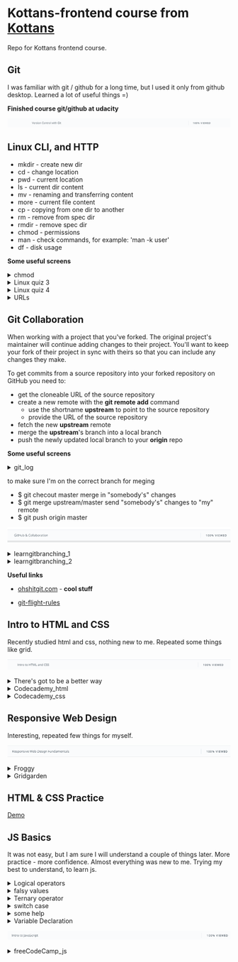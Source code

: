 # Kottans-frontend course from [Kottans](https://kottans.org/)
Repo for Kottans frontend course.

## Git

I was familiar with git / github for a long time, but I used it only from github desktop. Learned a lot of useful things =)


**Finished course git/github at udacity**

![](images/git_udacity.png)


## Linux CLI, and HTTP

* mkdir - create new dir 
* cd - change location
* pwd - current location
* ls - current dir content
* mv - renaming and transferring content
* more - current file content
* cp - copying from one dir to another
* rm - remove from spec dir
* rmdir - remove spec dir
* chmod - permissions
* man - check commands, for example: 'man -k user' 
* df - disk usage

**Some useful screens**

<details><summary>chmod</summary>
<p>

![Screenshot-image-link](task_linux_cli/linux.png)

</p>
</details>
<details><summary>Linux quiz 3</summary>
<p>

![Screenshot-image-link](task_linux_cli/quiz3-linux.png)

</p>
</details>
<details><summary>Linux quiz 4</summary>
<p>

![Screenshot-image-link](task_linux_cli/quiz4-linux.png)

</p>
</details>
<details><summary>URLs</summary>
<p>

![Screenshot-image-link](task_linux_cli/URLs.png)

</p>
</details>


## Git Collaboration

When working with a project that you've forked. The original project's maintainer will continue adding changes to their project. You'll want to keep your fork of their project in sync with theirs so that you can include any changes they make.

To get commits from a source repository into your forked repository on GitHub you need to:

* get the cloneable URL of the source repository
* create a new remote with the **git remote add** command
	* use the shortname **upstream** to point to the source repository
	* provide the URL of the source repository
* fetch the new **upstream** remote
* merge the **upstream**'s branch into a local branch
* push the newly updated local branch to your **origin** repo

**Some useful screens**

<details><summary>git_log</summary>
<p>

![Screenshot-image-link](task_git_collaboration/git_log.png)

</p>
</details>

to make sure I'm on the correct branch for meging
* $ git checout master
merge in "somebody's" changes
* $ git merge upstream/master
send "somebody's" changes to "my" remote
* $ git push origin master

![](task_git_collaboration/github_coll.png)

<details><summary>learngitbranching_1</summary>
<p>

![Screenshot-image-link](task_git_collaboration/learngitbranching_1st.png)

</p>
</details>
<details><summary>learngitbranching_2</summary>
<p>

![Screenshot-image-link](task_git_collaboration/learngitbranching_2nd.png)

</p>
</details>

**Useful links**

* [ohshitgit.com](https://ohshitgit.com) - **cool stuff**

* [git-flight-rules](https://github.com/k88hudson/git-flight-rules)

## Intro to HTML and CSS

Recently studied html and css, nothing new to me. Repeated some things like grid.

![](task_html_css_intro/html_css_intro.png)

<details><summary>There's got to be a better way</summary>
<p>

![Screenshot-image-link](task_html_css_intro/There's_got_to_be_a_better_way.png) - **There's got to be a better way**

</p>
</details>
<details><summary>Codecademy_html</summary>
<p>

![Screenshot-image-link](task_html_css_intro/codecademy_html.png)

</p>
</details>
<details><summary>Codecademy_css</summary>
<p>

![Screenshot-image-link](task_html_css_intro/codecademy_css.png)

</p>
</details>

## Responsive Web Design

Interesting, repeated few things for myself.

![](task_responsive_web_design/Responsive.png)

<details><summary>Froggy</summary>
<p>

![Screenshot-image-link](task_responsive_web_design/froggy.png)

</p>
</details>
<details><summary>Gridgarden</summary>
<p>

![Screenshot-image-link](task_responsive_web_design/gridgarden.png)

</p>
</details>

## HTML & CSS Practice

[Demo](https://vas-p.github.io/kottans-popup)

## JS Basics

It was not easy, but I am sure I will understand a couple of things later. More practice - more confidence.
Almost everything was new to me. Trying my best to understand, to learn js.


<details><summary>Logical operators</summary>
<p>

![Screenshot-image-link](task_js_basics/Screenshot_1.png)

</p>
</details>

<details><summary>falsy values</summary>
<p>

![Screenshot-image-link](task_js_basics/Screenshot_2.png)

</p>
</details>
<details><summary>Ternary operator</summary>
<p>

![Screenshot-image-link](task_js_basics/Screenshot_3.png)

</p>
</details>

<details><summary>switch case</summary>
<p>

![Screenshot-image-link](task_js_basics/Screenshot_4.png)

</p>
</details>
<details><summary>some help</summary>
<p>

![Screenshot-image-link](task_js_basics/Screenshot_5.png)

</p>
</details>

<details><summary>Variable Declaration</summary>
<p>

![Screenshot-image-link](task_js_basics/Screenshot_6.png)

</p>
</details>

![](task_js_basics/Screenshot_7.png)

<details><summary>freeCodeCamp_js</summary>
<p>

![](task_js_basics/Screenshot_8.png)

</p>
</details>
